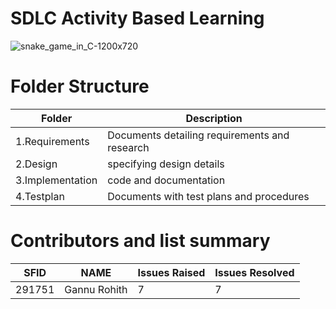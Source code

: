 # SDLC Activity Based Learning
![snake_game_in_C-1200x720](https://user-images.githubusercontent.com/49453539/114779086-477c1680-9d93-11eb-876f-c1e1f271d2f0.jpg)

# Folder Structure
Folder | Description
------------ | -------------
1.Requirements | Documents detailing requirements and research
2.Design | specifying design details
3.Implementation  | code and documentation
4.Testplan | Documents with test plans and procedures
# Contributors and list summary
| SFID | NAME | Issues Raised | Issues Resolved |
|-----------|-----------|-----------|---------|
|291751|Gannu Rohith|7|7|
